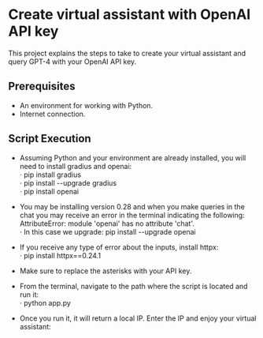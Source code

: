 # Create virtual assistant with OpenAI API key

This project explains the steps to take to create your virtual assistant and query GPT-4 with your OpenAI API key.

## Prerequisites
- An environment for working with Python.
- Internet connection.

## Script Execution
- Assuming Python and your environment are already installed, you will need to install gradius and openai:</br>
· pip install gradius</br>
· pip install --upgrade gradius</br>
· pip install openai

- You may be installing version 0.28 and when you make queries in the chat you may receive an error in the terminal indicating the following: AttributeError: module 'openai' has no attribute 'chat'.</br>
· In this case we upgrade: pip install --upgrade openai

- If you receive any type of error about the inputs, install httpx:</br>
· pip install httpx==0.24.1

- Make sure to replace the asterisks with your API key.

- From the terminal, navigate to the path where the script is located and run it:</br>
· python app.py

- Once you run it, it will return a local IP. Enter the IP and enjoy your virtual assistant:


